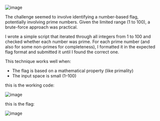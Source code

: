 ![image](https://github.com/user-attachments/assets/03f5b4b5-d114-49fb-9930-62dc24ef6050)


The challenge seemed to involve identifying a number-based flag, potentially involving prime numbers. Given the limited range (1 to 100), a brute-force approach was practical.

I wrote a simple script that iterated through all integers from 1 to 100 and checked whether each number was prime. For each prime number (and also for some non-primes for completeness), I formatted it in the expected flag format and submitted it until I found the correct one.

This technique works well when:
- The flag is based on a mathematical property (like primality)
- The input space is small (1–100)

this is the working code:

![image](https://github.com/user-attachments/assets/854f166a-67d6-4c2a-91f0-15bd91a20a32)

this is the flag:

![image](https://github.com/user-attachments/assets/ef8a1824-722b-4ea8-a095-a7474dc1357a)
